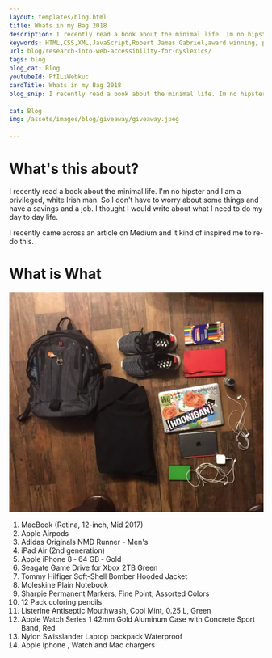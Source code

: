 ```yaml
---
layout: templates/blog.html
title: Whats in my Bag 2018
description: I recently read a book about the minimal life. Im no hipster and I are a white privilege Irish man. So I didnt have to worry about some things and have a savings and a job. I thought I would write about I need to do my day to day life
keywords: HTML,CSS,XML,JavaScript,Robert James Gabriel,award winning, php , experienced,Galen, angular, HTML, HTML5, JavaScript, Node, PHP and SQL developer,golang,web design
url: blog/research-into-web-accessibility-for-dyslexics/
tags: blog
blog_cat: Blog
youtubeId: PfILiWebkuc
cardTitle: Whats in my Bag 2018
blog_snip: I recently read a book about the minimal life. Im no hipster and I are a white privilege Irish man. So I didnt have to worry about some things and have a savings and a job. I thought I would write about I need to do my day to day life

cat: Blog
img: /assets/images/blog/giveaway/giveaway.jpeg

---
```

<h1 class="mt-4 mb-4 text-2xl" id="what-s-this-about-">What&#39;s this about?</h1>
<p class="mt-8 mb-8 text-xl">I recently read a book about the minimal life. I&#39;m no hipster and I am a privileged, white Irish man. So I don&#39;t have to worry about some things and have a savings and a job. I thought I would write about what I need to do my day to day life.</p>
<p class="mt-8 mb-8 text-xl">I recently came across an article on Medium and it kind of inspired me to re-do this.</p>
<h1 class="mt-4 mb-4 text-2xl" id="what-is-what">What is What</h1>
<p class="mt-8 mb-8 text-xl"><img src="/assets/images/bag/bag.webp" alt="Whats in my bag"></p>
<ol>
<li class="mt-8 mb-8 text-xl ml-8">MacBook (Retina, 12-inch, Mid 2017)</li>
<li class="mt-8 mb-8 text-xl ml-8">Apple Airpods</li>
<li class="mt-8 mb-8 text-xl ml-8">Adidas Originals NMD Runner - Men&#39;s</li>
<li class="mt-8 mb-8 text-xl ml-8">iPad Air (2nd generation)</li>
<li class="mt-8 mb-8 text-xl ml-8">Apple iPhone 8 ‑ 64 GB ‑ Gold</li>
<li class="mt-8 mb-8 text-xl ml-8">Seagate Game Drive for Xbox 2TB Green</li>
<li class="mt-8 mb-8 text-xl ml-8">Tommy Hilfiger Soft-Shell Bomber Hooded Jacket</li>
<li class="mt-8 mb-8 text-xl ml-8">Moleskine Plain Notebook</li>
<li class="mt-8 mb-8 text-xl ml-8">Sharpie Permanent Markers, Fine Point, Assorted Colors</li>
<li class="mt-8 mb-8 text-xl ml-8">12 Pack coloring pencils</li>
<li class="mt-8 mb-8 text-xl ml-8">Listerine Antiseptic Mouthwash, Cool Mint, 0.25 L, Green</li>
<li class="mt-8 mb-8 text-xl ml-8">Apple Watch Series 1 42mm Gold Aluminum Case with Concrete Sport Band, Red</li>
<li class="mt-8 mb-8 text-xl ml-8">Nylon Swisslander Laptop backpack Waterproof</li>
<li class="mt-8 mb-8 text-xl ml-8">Apple Iphone , Watch and Mac chargers</li>
</ol>
